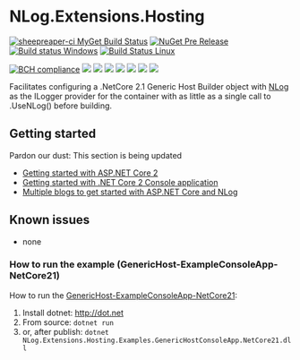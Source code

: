 # NLog.Extensions.Hosting


[![sheepreaper-ci MyGet Build Status](https://www.myget.org/BuildSource/Badge/sheepreaper-ci?identifier=057b14cc-34b7-4654-b9fd-59000aac4ff8)](https://www.myget.org/)
[![NuGet Pre Release](https://img.shields.io/nuget/vpre/NLog.Extensions.Hosting.svg)](https://www.nuget.org/packages/NLog.Extensions.Hosting)
[![Build status Windows](https://ci.appveyor.com/api/projects/status/s6y4650sro3sk5wg/branch/master?svg=true)](https://ci.appveyor.com/project/nlog/nlog-extensions-hosting/branch/master)
[![Build Status Linux](https://travis-ci.org/NLog/NLog.Extensions.Hosting.svg?branch=master)](https://travis-ci.org/NLog/NLog.Extensions.Hosting)

[![BCH compliance](https://bettercodehub.com/edge/badge/NLog/NLog.Extensions.Hosting?branch=master)](https://bettercodehub.com/)
[![](https://sonarcloud.io/api/project_badges/measure?project=nlog.extensions.hosting&metric=ncloc)](https://sonarcloud.io/dashboard/?id=nlog.extensions.hosting) 
[![](https://sonarcloud.io/api/project_badges/measure?project=nlog.extensions.hosting&metric=bugs)](https://sonarcloud.io/dashboard/?id=nlog.extensions.hosting) 
[![](https://sonarcloud.io/api/project_badges/measure?project=nlog.extensions.hosting&metric=vulnerabilities)](https://sonarcloud.io/dashboard/?id=nlog.extensions.hosting) 
[![](https://sonarcloud.io/api/project_badges/measure?project=nlog.extensions.hosting&metric=code_smells)](https://sonarcloud.io/project/issues?id=nlog.extensions.hosting&resolved=false&types=CODE_SMELL) 
[![](https://sonarcloud.io/api/project_badges/measure?project=nlog.extensions.hosting&metric=duplicated_lines_density)](https://sonarcloud.io/component_measures/domain/Duplications?id=nlog.extensions.hosting) 
[![](https://sonarcloud.io/api/project_badges/measure?project=nlog.extensions.hosting&metric=sqale_debt_ratio)](https://sonarcloud.io/dashboard/?id=nlog.extensions.hosting) 
[![](https://sonarcloud.io/api/project_badges/measure?project=nlog.extensions.hosting&metric=coverage)](https://sonarcloud.io/component_measures?id=nlog.extensions.hosting&metric=coverage) 


Facilitates configuring a .NetCore 2.1 Generic Host Builder object with [NLog](https://github.com/NLog/NLog) as the ILogger provider for the container with as little as a single call to .UseNLog() before building.


## Getting started
Pardon our dust: This section is being updated

- [Getting started with ASP.NET Core 2](https://github.com/NLog/NLog.Web/wiki/Getting-started-with-ASP.NET-Core-2)
- [Getting started with .NET Core 2 Console application](https://github.com/NLog/NLog.Extensions.Logging/wiki/Getting-started-with-.NET-Core-2---Console-application)
- [Multiple blogs to get started with ASP.NET Core and NLog](https://github.com/damienbod/AspNetCoreNlog)




Known issues
---
- none


### How to run the example (GenericHost-ExampleConsoleApp-NetCore21)
How to run the [GenericHost-ExampleConsoleApp-NetCore21](https://github.com/bryan5989/NLog.Extensions.Hosting/tree/master/examples/GenericHost-ExampleConsoleApp-NetCore21):

1. Install dotnet: http://dot.net 
2. From source: `dotnet run`
3. or, after publish: `dotnet NLog.Extensions.Hosting.Examples.GenericHostConsoleApp.NetCore21.dll`
